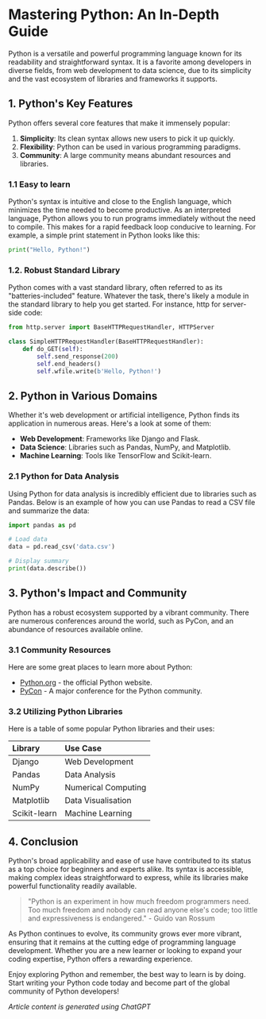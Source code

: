 # Mastering Python: An In-Depth Guide

Python is a versatile and powerful programming language known for its readability and straightforward syntax. It is a favorite among developers in diverse fields, from web development to data science, due to its simplicity and the vast ecosystem of libraries and frameworks it supports.

## 1. Python's Key Features 

Python offers several core features that make it immensely popular:
1. **Simplicity**: Its clean syntax allows new users to pick it up quickly.
2. **Flexibility**: Python can be used in various programming paradigms. 
3. **Community**: A large community means abundant resources and libraries.

### 1.1 Easy to learn 

Python's syntax is intuitive and close to the English language, which minimizes the time needed to become productive. As an interpreted language, Python allows you to run programs immediately without the need to compile. This makes for a rapid feedback loop conducive to learning. For example, a simple print statement in Python looks like this:

```python
print("Hello, Python!")
```
### 1.2. Robust Standard Library

Python comes with a vast standard library, often referred to as its "batteries-included" feature.
Whatever the task, there's likely a module in the standard library to help you get started. For
instance, http for server-side code:

```python
from http.server import BaseHTTPRequestHandler, HTTPServer

class SimpleHTTPRequestHandler(BaseHTTPRequestHandler):
    def do_GET(self):
        self.send_response(200)
        self.end_headers()
        self.wfile.write(b'Hello, Python!')
```

##  2. Python in Various Domains     

Whether it's web development or artificial intelligence, Python finds its application in numerous
areas. Here's a look at some of them:

- **Web Development**: Frameworks like Django and Flask.
- **Data Science**: Libraries such as Pandas, NumPy, and Matplotlib.
- **Machine Learning**: Tools like TensorFlow and Scikit-learn.

### 2.1 Python for Data Analysis 

Using Python for data analysis is incredibly efficient due to libraries such as Pandas. Below is an
example of how you can use Pandas to read a CSV file and summarize the data:

```python 
import pandas as pd

# Load data
data = pd.read_csv('data.csv')

# Display summary
print(data.describe())
```

## 3. Python's Impact and Community 

Python has a robust ecosystem supported by a vibrant community. There are numerous
conferences around the world, such as PyCon, and an abundance of resources available online.

### 3.1 Community Resources 

Here are some great places to learn more about Python: 

- [Python.org](https://www.python.org/) - the official Python website.
- [PyCon](https://pycon.org/) - A major conference for the Python community.

### 3.2 Utilizing Python Libraries 

Here is a table of some popular Python libraries and their uses:

| Library    | Use Case            |
|:-----------|:--------------------|
|Django      | Web Development     |
|Pandas      | Data Analysis       |
|NumPy       | Numerical Computing |
|Matplotlib  | Data Visualisation  |
|Scikit-learn| Machine Learning    | 

## 4. Conclusion 

Python's broad applicability and ease of use have contributed to its status as a top choice for
beginners and experts alike. Its syntax is accessible, making complex ideas straightforward to
express, while its libraries make powerful functionality readily available.

> "Python is an experiment in how much freedom programmers need. Too much freedom and
> nobody can read anyone else's code; too little and expressiveness is endangered."  - Guido
> van Rossum

As Python continues to evolve, its community grows ever more vibrant, ensuring that it remains at
the cutting edge of programming language development. Whether you are a new learner or
looking to expand your coding expertise, Python offers a rewarding experience.

Enjoy exploring Python and remember, the best way to learn is by doing. Start writing your Python
code today and become part of the global community of Python developers!

*Article content is generated using ChatGPT*